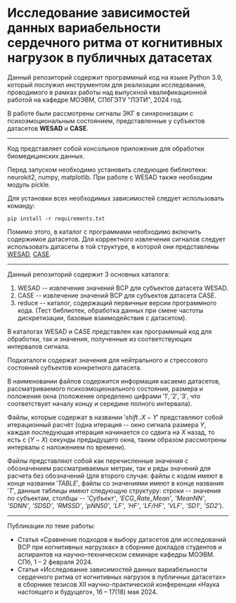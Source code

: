 # Исследование зависимостей данных вариабельности сердечного ритма от когнитивных нагрузок в публичных датасетах

Данный репозиторий содержит программный код на языке Python 3.9, который послужил инструментом для реализации исследования, проводимого в рамках работы над выпускной квалификационной работой на кафедре МОЭВМ, СПбГЭТУ "ЛЭТИ", 2024 год. 

В работе были рассмотрены сигналы ЭКГ в синхронизации с психоэмоциональным состоянием, представленные у субъектов датасетов **WESAD** и **CASE**.

---

Код представляет собой консольное приложение для обработки биомедицинских данных.  

Перед запуском необходимо установить следующие библиотеки: neurokit2, numpy, matplotlib. При работе с WESAD также необходим модуль pickle.

Для установки всех необходимых зависимостей следует использовать команду:

``` 
pip install -r requirements.txt
```

Помимо этого, в каталог с программами необходимо включить содержимое датасетов. Для корректного извлечения сигналов следует использовать датасеты в той структуре, в которой они представлены [WESAD](https://ubicomp.eti.uni-siegen.de/home/datasets/icmi18/), [CASE](https://springernature.figshare.com/articles/dataset/CASE_Dataset-full/8869157).

---

Данный репозиторий содержит 3 основных каталога:

1. WESAD -- извлечение значений ВСР для субъектов датасета WESAD.
2. CASE -- извлечение значений ВСР для субъектов датасета CASE.
3. reduce -- каталог, содержащий первичные версии программного кода. (Тест библиотек, обработка данных при смене частоты дискретизации, базовые взаимодействия с датасетом).

В каталогах WESAD и СASE представлен как программный код для обработки, так и значения, полученные из соответствующих интервалов сигнала.

Подкаталоги содержат значения для нейтрального и стрессового состояний субъектов конкретного датасета.

В наименовании файлов содержится информация касаемо датасетов, рассматриваемого психоэмоционального состояния, размера и положения окна (положение определено цифрами $'1', '2', '3'$, что соответствует началу концу и середине полного интервала).  

Файлы, которые содержат в названии $'shift..X-Y'$ представляют собой итерационный расчёт (одна итерация -- окно сигнала размера $Y$, каждая последующая итерация начинается со сдвига на $X$ назад, то есть с $(Y-X)$ секунды предыдущего окна, таким образом рассмотрены интервалы с наложением по времени).    

Файлы представляют собой как перечисленные значения с обозначением рассматриваемых метрик, так и ряды значений для расчета без обозначений (для второго случая: файлы с кодом имеют в конце названии $'TABLE'$, файлы со значениями имеют в конце названия $'T'$, данные таблицы имеют следующую структуру: строки -- значения по субъектам, столбцы -- *'Субъект'*, *'ECG_Rate_Mean'*, *'MeanNN'*, *'SDNN'*, *'SDSD'*, *'RMSSD'*, *'pNN50'*, *'LF'*, *'HF'*, *'LF/HF'*, *'VLF'*, *'SD1'*, *'SD2'*). 

---

Публикации по теме работы:
- Статья «Сравнение подходов к выбору датасетов для исследований ВСР при когнитивных нагрузках» в сборнике докладов студентов и аспирантов на научно–техническом семинаре кафедры МОЭВМ. СПб, 1 – 2 февраля 2024.
- Статья «Исследование зависимостей данных вариабельности сердечного ритма от когнитивных нагрузок в публичных датасетах» в сборнике тезисов XII научно-практической конференции «Наука настоящего и будущего», 16 – 17(18) мая 2024.

